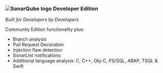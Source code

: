 ### ![SonarQube logo](/images/sonarqube-icon.png) Developer Edition

*Built for Developers by Developers*

Community Edition functionality plus:

* Branch analysis
* Pull Request Decoration
* Injection flaw detection
* SonarLint notifications
* Additional language analysis: C, C++, Obj-C, PS/SQL, ABAP, TSQL & Swift
